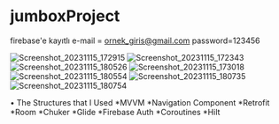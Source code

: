 # jumboxProject


firebase'e kayıtlı
e-mail = ornek_giris@gmail.com
password=123456

![Screenshot_20231115_172915](https://github.com/asnurr/jumboxProject/assets/107076272/e77d7d27-04ac-41d2-9f56-9fd122920ad9)
![Screenshot_20231115_172343](https://github.com/asnurr/jumboxProject/assets/107076272/1a2f496a-1851-43a4-a7ed-962efc31b7c6)
![Screenshot_20231115_180526](https://github.com/asnurr/jumboxProject/assets/107076272/8f03c416-2b41-4869-8712-21c5b86764f4)
![Screenshot_20231115_173018](https://github.com/asnurr/jumboxProject/assets/107076272/d832aea2-22cf-4143-b0f3-42ad55f061c2)
![Screenshot_20231115_180554](https://github.com/asnurr/jumboxProject/assets/107076272/636e6dce-60fd-426e-b8e8-226ebeb40a9d)
![Screenshot_20231115_180735](https://github.com/asnurr/jumboxProject/assets/107076272/608ee3c9-0bab-4ca2-91a9-9bb09a3ce185)
![Screenshot_20231115_180754](https://github.com/asnurr/jumboxProject/assets/107076272/534ea2ab-e4b0-44b1-bb4b-e8bedbe5bb0a)







• The Structures that I Used
*MVVM
*Navigation Component
*Retrofit
*Room
*Chuker
*Glide
*Firebase Auth
*Coroutines
*Hilt



